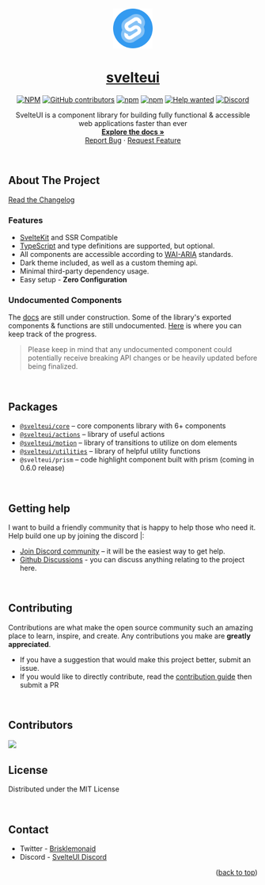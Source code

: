 <div id="top"></div>

<br />
<div align="center">
   <img src="gallery/Logo.png" alt="Logo" width="80" height="80">
  <a href="https://github.com/Brisklemonade/svelteui">
    <h1 align="center">svelteui</h1>
  </a>

[![NPM](https://img.shields.io/github/license/Brisklemonade/svelteui)](https://github.com/Brisklemonade/svelteui/blob/main/LICENSE)
[![GitHub contributors](https://img.shields.io/github/contributors/Brisklemonade/svelteui)](https://github.com/Brisklemonade/svelteui/graphs/contributors)
[![npm](https://img.shields.io/npm/v/@svelteuidev/core)](https://www.npmjs.com/package/@svelteuidev/core)
[![npm](https://img.shields.io/npm/dm/@svelteuidev/core)](https://www.npmjs.com/package/@svelteuidev/core)
[![Help wanted](https://img.shields.io/github/labels/Brisklemonade/svelteui/help%20wanted?label=Contribute)](https://github.com/Brisklemonade/svelteui/labels/help%20wanted)
[![Discord](https://img.shields.io/badge/Chat%20on-Discord-%235865f2)](https://discord.gg/sDdXGthXVU)

  <p align="center">
   SvelteUI is a component library for building fully functional & accessible web applications faster than ever
    <br />
    <a href="https://svelteui-docs.vercel.app/"><strong>Explore the docs »</strong></a>
    <br />
    <a href="https://github.com/Brisklemonade/svelteui/issues">Report Bug</a>
    ·
    <a href="https://github.com/Brisklemonade/svelteui/issues">Request Feature</a>
  </p>
</div>

<br />

## About The Project

[Read the Changelog](https://svelteui-docs.vercel.app/docs/changelog)

### Features

- [SvelteKit](https://kit.svelte.dev/) and SSR Compatible
- [TypeScript](https://typescriptlang.org/) and type definitions are supported, but optional.
- All components are accessible according to [WAI-ARIA](https://www.w3.org/WAI/standards-guidelines/aria/) standards.
- Dark theme included, as well as a custom theming api.
- Minimal third-party dependency usage.
- Easy setup - **Zero Configuration**

### Undocumented Components

The [docs](https://svelteui-docs.vercel.app/) are still under construction. Some of the library's exported components & functions are still undocumented. [Here](https://github.com/Brisklemonade/svelteui/issues/15) is where you can keep track of the progress.

> Please keep in mind that any undocumented component could potentially receive breaking API changes or be heavily updated before being finalized.

<br />

## Packages

- [`@svelteui/core`](https://svelteui-docs.vercel.app/docs/core/button) – core components library with 6+ components
- [`@svelteui/actions`](https://svelteui-docs.vercel.app/docs/actions/use-click-outside) – library of useful actions
- [`@svelteui/motion`](https://svelteui-docs.vercel.app/docs/motion/typewriter) – library of transitions to utilize on dom elements
- [`@svelteui/utilities`](https://svelteui-docs.vercel.app/docs/utilities/os) – library of helpful utility functions
- `@svelteui/prism` – code highlight component built with prism (coming in 0.6.0 release)

<br />

## Getting help

I want to build a friendly community that is happy to help those who need it. Help build one up by joining the discord |:

- [Join Discord community](https://discord.gg/sDdXGthXVU) – it will be the easiest way to get help.
- [Github Discussions](https://github.com/Brisklemonade/svelteui/discussions) - you can discuss anything relating to the project here.

<br />

## Contributing

Contributions are what make the open source community such an amazing place to learn, inspire, and create. Any contributions you make are **greatly appreciated**.

- If you have a suggestion that would make this project better, submit an issue.
- If you would like to directly contribute, read the [contribution guide](https://svelteui-docs.vercel.app/docs/contribute) then submit a PR

<br />

## Contributors

<a href="https://github.com/Brisklemonade/svelteui/graphs/contributors">
  <img src="https://contrib.rocks/image?repo=Brisklemonade/svelteui" />
</a>

<br />

## License

Distributed under the MIT License

<br />

## Contact

- Twitter - [Brisklemonaid](https://twitter.com/brisklemonaid)
- Discord - [SvelteUI Discord](https://discord.gg/sDdXGthXVU)

<p align="right">(<a href="#top">back to top</a>)</p>
